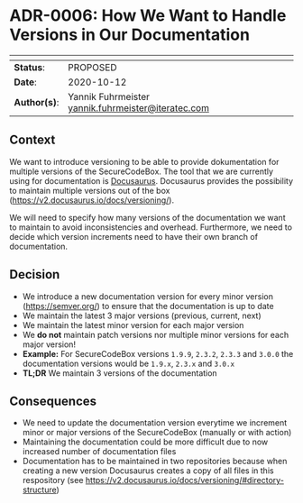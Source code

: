<!--
SPDX-FileCopyrightText: 2021 iteratec GmbH

SPDX-License-Identifier: Apache-2.0
-->

# ADR-0006: How We Want to Handle Versions in Our Documentation

| <!-- -->       | <!-- --> |
|----------------|----------|
| **Status**:    | PROPOSED |
| **Date**:      | 2020-10-12 |
| **Author(s)**: | Yannik Fuhrmeister <yannik.fuhrmeister@iteratec.com> |

## Context

We want to introduce versioning to be able to provide dokumentation for multiple versions of the SecureCodeBox. The tool that we are currently using for documentation is [Docusaurus](https://v2.docusaurus.io/). Docusaurus provides the possibility to maintain multiple versions out of the box (<https://v2.docusaurus.io/docs/versioning/>).

We will need to specify how many versions of the documentation we want to maintain to avoid inconsistencies and overhead. Furthermore, we need to decide which version increments need to have their own branch of documentation.

## Decision

- We introduce a new documentation version for every minor version (<https://semver.org/>) to ensure that the documentation is up to date
- We maintain the latest 3 major versions (previous, current, next)
- We maintain the latest minor version for each major version
- We **do not** maintain patch versions nor multiple minor versions for each major version!
- **Example:** For SecureCodeBox versions `1.9.9`, `2.3.2`, `2.3.3` and `3.0.0` the documentation versions would be `1.9.x`, `2.3.x` and `3.0.x`
- **TL;DR** We maintain 3 versions of the documentation

## Consequences

- We need to update the documentation version everytime we increment minor or major versions of the SecureCodeBox (manually or with action)
- Maintaining the documentation could be more difficult due to now increased number of documentation files
- Documentation has to be maintained in two repositories because when creating a new version Docusaurus creates a copy of all files in this respository (see <https://v2.docusaurus.io/docs/versioning/#directory-structure>)
